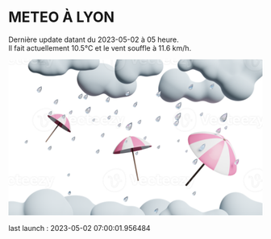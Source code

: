 # METEO À LYON

Dernière update datant du 2023-05-02 à 05 heure.  
Il fait actuellement 10.5°C et le vent souffle à 11.6 km/h.      

![](./.github/rain.png)

last launch : 2023-05-02 07:00:01.956484
